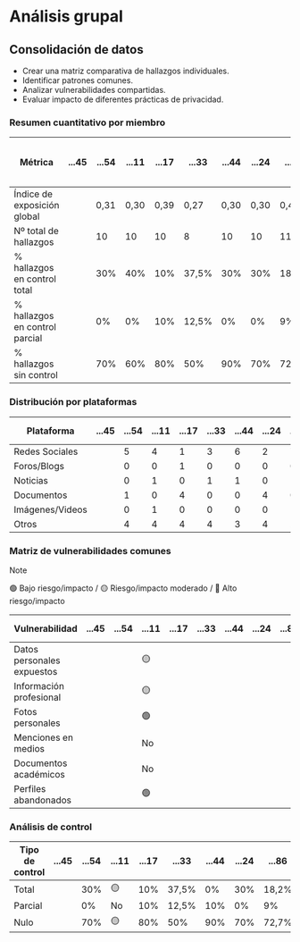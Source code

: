 

# Análisis grupal

## Consolidación de datos

- Crear una matriz comparativa de hallazgos individuales.
- Identificar patrones comunes.
- Analizar vulnerabilidades compartidas.
- Evaluar impacto de diferentes prácticas de privacidad.

### Resumen cuantitativo por miembro

<div align=center>

| Métrica                        | ...45 | ...54 | ...11 | ...17 | ...33 | ...44 | ...24 | ...86 | Patrón grupal<br>(Media y desviación) |
|--------------------------------|-------|-------|-------|-------|-------|-------|-------|-------|---------------------------------------|
| Índice de exposición global    |       |   0,31    | 0,30  | 0,39  | 0,27  | 0,30  | 0,30  | 0,41  |                                       |
| Nº total de hallazgos          |       |   10    | 10    | 10    |   8   | 10    |  10   | 11    |                                       |
| % hallazgos en control total   |       |  30%     | 40%   | 10%   | 37,5% | 30%   | 30%   | 18,2% |                                       |
| % hallazgos en control parcial |       |   0%    | 0%    | 10%   | 12,5% | 0%    |  0%   | 9%    |                                       |
| % hallazgos sin control        |       |   70%  | 60%   | 80%   |  50%  | 90%   | 70%   | 72,3% |                                       |

</div>

### Distribución por plataformas

<div align=center>

| Plataforma      | ...45 | ...54 | ...11 | ...17 | ...33 | ...44 | ...24 | ...86 | Total grupo |
|-----------------|-------|-------|-------|-------|-------|-------|-------|-------|-------------|
| Redes Sociales  |       |   5   | 4     | 1     | 3     | 6     | 2     | 7     |             |
| Foros/Blogs     |       |   0   | 0     | 1     | 0     | 0     | 0     | 0     |             |
| Noticias        |       |   0   | 1     | 0     | 1     | 1     | 0     | 1     |             |
| Documentos      |       |  1    | 0     | 4     | 0     | 0     | 4     | 0     |             |
| Imágenes/Videos |       |  0    | 1     | 0     | 0     | 0     | 0     | 1     |             |
| Otros           |       |  4    | 4     | 4     | 4     | 3     | 4     | 2     |             |

</div>

### Matriz de vulnerabilidades comunes

> [!NOTE]  
> 🟢 Bajo riesgo/impacto / 🟡 Riesgo/impacto moderado / 🔴 Alto riesgo/impacto

<div align=center>

| Vulnerabilidad             | ...45 | ...54 | ...11 | ...17 | ...33 | ...44 | ...24 | ...86 | % Grupo | Riesgo medio |
|----------------------------|-------|-------|-------|-------|-------|-------|-------|-------|---------|--------------|
| Datos personales expuestos |       |       | 🟡    |       |       |       |       |       |         |              |
| Información profesional    |       |       | 🟡    |       |       |       |       |       |         |              |
| Fotos personales           |       |       | 🟢    |       |       |       |       |       |         |              |
| Menciones en medios        |       |       | No    |       |       |       |       |       |         |              |
| Documentos académicos      |       |       | No    |       |       |       |       |       |         |              |
| Perfiles abandonados       |       |       | 🟢    |       |       |       |       |       |         |              |

</div>

### Análisis de control

<div align=center>

| Tipo de control | ...45 | ...54 | ...11 | ...17 | ...33 | ...44 | ...24 | ...86 | % Grupo | Riesgo promedio |
|-----------------|-------|-------|-------|-------|-------|-------|-------|-------|---------|-----------------|
| Total           |       |  30%    | 🟡   | 10%   | 37,5% | 0%    | 30%   | 18,2% |         |                 |
| Parcial         |       |   0%   | No    | 10%   | 12,5% | 10%   | 0%    | 9%    |         |                 |
| Nulo            |       |  70%    | 🟡   | 80%   | 50%   | 90%   | 70%   | 72,7% |         |                 |

</div>
